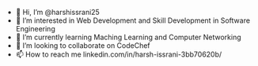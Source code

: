 - 👋 Hi, I’m @harshissrani25
- 👀 I’m interested in Web Development and Skill Development in Software Engineering
- 🌱 I’m currently learning Maching Learning and Computer Networking
- 💞️ I’m looking to collaborate on CodeChef
- 📫 How to reach me linkedin.com/in/harsh-issrani-3bb70620b/

<!---
harshissrani25/harshissrani25 is a ✨ special ✨ repository because its `README.md` (this file) appears on your GitHub profile.
You can click the Preview link to take a look at your changes.
--->
